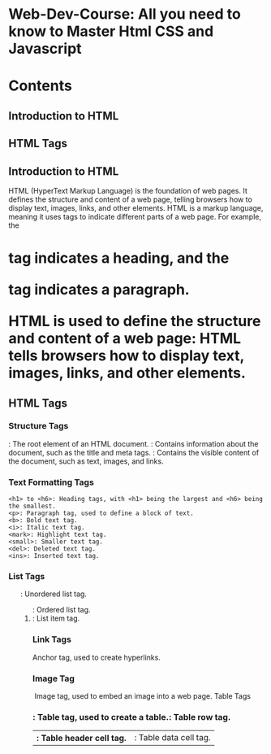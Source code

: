 # Web-Dev-Course: All you need to know to Master Html CSS and Javascript
# Contents
## Introduction to HTML
## HTML Tags

## Introduction to HTML
HTML (HyperText Markup Language) is the foundation of web pages. It defines the structure and content of a web page, telling browsers how to display text, images, links, and other elements. HTML is a markup language, meaning it uses tags to indicate different parts of a web page. For example, the <h1> tag indicates a heading, and the <p> tag indicates a paragraph.

HTML is used to define the structure and content of a web page: HTML tells browsers how to display text, images, links, and other elements.

## HTML Tags

### Structure Tags
<html>: The root element of an HTML document.
<head>: Contains information about the document, such as the title and meta tags.
<body>: Contains the visible content of the document, such as text, images, and links.

### Text Formatting Tags
```text
<h1> to <h6>: Heading tags, with <h1> being the largest and <h6> being the smallest.
<p>: Paragraph tag, used to define a block of text.
<b>: Bold text tag.
<i>: Italic text tag.
<mark>: Highlight text tag.
<small>: Smaller text tag.
<del>: Deleted text tag.
<ins>: Inserted text tag.
```

### List Tags
<ul>: Unordered list tag.
<ol>: Ordered list tag.
<li>: List item tag.

### Link Tags
<a> Anchor tag, used to create hyperlinks.

### Image Tag
<img> Image tag, used to embed an image into a web page.
Table Tags

### <table>: Table tag, used to create a table.
<tr>: Table row tag.
<th>: Table header cell tag.
<td>: Table data cell tag.
